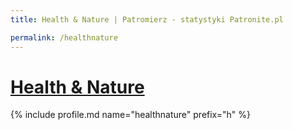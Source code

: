 ```yaml
---
title: Health & Nature | Patromierz - statystyki Patronite.pl

permalink: /healthnature
---
```


# [Health & Nature](https://patronite.pl/healthnature)

{% include profile.md name="healthnature" prefix="h" %}
